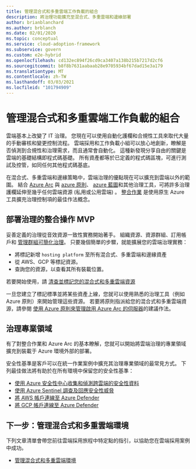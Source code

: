 ```yaml
---
title: 管理混合式和多重雲端工作負載的組合
description: 將治理功能擴充至混合式、多重雲端和邊緣部署
author: brianblanchard
ms.author: brblanch
ms.date: 02/01/2020
ms.topic: conceptual
ms.service: cloud-adoption-framework
ms.subservice: govern
ms.custom: e2e-hybrid
ms.openlocfilehash: cd132ec894f26cd9ca3407a138b215b7217d2cf6
ms.sourcegitcommit: b8f8b7631aabaab28e9705934bf67dad15e3a179
ms.translationtype: MT
ms.contentlocale: zh-TW
ms.lasthandoff: 03/03/2021
ms.locfileid: "101794909"
---
```

# <a name="govern-your-portfolio-of-hybrid-and-multicloud-workloads"></a>管理混合式和多重雲端工作負載的組合

雲端基本上改變了 IT 治理。 您現在可以使用自動化護欄和合規性工具來取代大量的手動審核和變更控制流程。 雲端採用和工作負載小組可以放心地創新，瞭解是否偵測到合規性和治理需求，而且通常會自動化。 這種新發現分享自由的關鍵是雲端的基礎結構即程式碼基礎。 所有資產都等於已定義的程式碼區塊，可進行測試及控管，如同任何其他程式碼基底。

在混合式、多重雲端和邊緣策略中，雲端治理的優點現在可以擴充到雲端以外的範圍。 結合 [Azure Arc](/azure/azure-arc/overview) 與 [azure 原則](/azure/governance/policy/overview)、 [azure 藍圖](/azure/governance/blueprints/overview)和其他治理工具，可將許多治理護欄延伸至幾乎任何雲端資源 (私用或公用雲端) 。 [整合作業](./unified-operations.md) 是使用原生 Azure 工具擴充治理控制項的最佳作法概念。

## <a name="deploy-an-unified-operations-mvp-for-governance"></a>部署治理的整合操作 MVP

妥善定義的治理從音效資源一致性實務開始著手。 組織資源、資源群組、訂用帳戶和 [管理群組可簡化治理](/azure/governance/management-groups/overview)。 只要幾個簡單的步驟，就能擴展您的雲端治理實務：

- 將標記新增 `hosting platform` 至所有混合式、多重雲端和邊緣資產
- 從 AWS、GCP 等標記資源。
- 查詢您的資源，以查看其所有裝載位置。

若要開始使用，請 [清查並標記您的混合式和多重雲端資源](../../manage/hybrid/server/best-practices/arc-inventory-tagging.md)

一旦您建立了標記標準並將某些資產上線，您就可以使用熟悉的治理工具（例如 Azure 原則）來開始管理這些資源。 若要將原則指派給您的混合式和多重雲端資源，請參閱 [使用 Azure 原則來管理啟用 Azure Arc 的伺服器](../../manage/hybrid/server/best-practices/arc-policies-mma.md)的建議作法。

## <a name="governance-disciplines"></a>治理專業領域

有了對整合作業和 Azure Arc 的基本瞭解，您就可以開始將雲端治理的專業領域擴充到裝載于 Azure 環境外部的部署。

安全性基準是客戶可以在統一作業案例中擴充其治理專業領域的最常見方式。 下列最佳做法將有助於在所有環境中保留您的安全性基準：

- [使用 Azure 安全性中心收集和偵測跨雲端的安全性資料](/azure/security-center/quickstart-onboard-machines)
- [使用 Azure Sentinel 調查及回應安全性威脅](/azure/sentinel/tutorial-investigate-cases)
- [將 AWS 帳戶連線至 Azure Defender](/azure/security-center/quickstart-onboard-aws)
- [將 GCP 帳戶連線至 Azure Defender](/azure/security-center/quickstart-onboard-gcp)

## <a name="next-step-manage-hybrid-and-multicloud-environments"></a>下一步：管理混合式和多重雲端環境

下列文章清單會帶您前往雲端採用旅程中特定點的指引，以協助您在雲端採用案例中成功。

- [管理混合式和多重雲端環境](./manage.md)
